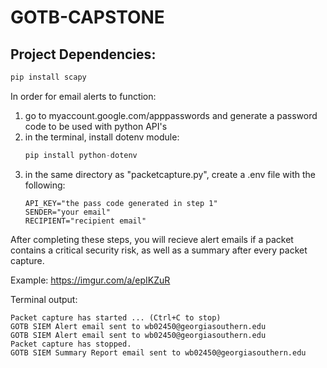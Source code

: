 # GOTB-CAPSTONE

## Project Dependencies:
```python
pip install scapy
```

In order for email alerts to function:

1. go to myaccount.google.com/apppasswords and generate a password code to be used with python API's
2. in the terminal, install dotenv module:
    ```python
    pip install python-dotenv
    ```
3. in the same directory as "packetcapture.py", create a .env file with the following:
    ``` 
    API_KEY="the pass code generated in step 1"
    SENDER="your email"
    RECIPIENT="recipient email"
    ```
After completing these steps, you will recieve alert emails if a packet contains a critical security risk, as well as a summary after every packet capture.

Example: https://imgur.com/a/epIKZuR

Terminal output:
```
Packet capture has started ... (Ctrl+C to stop)
GOTB SIEM Alert email sent to wb02450@georgiasouthern.edu
GOTB SIEM Alert email sent to wb02450@georgiasouthern.edu
Packet capture has stopped.
GOTB SIEM Summary Report email sent to wb02450@georgiasouthern.edu
```